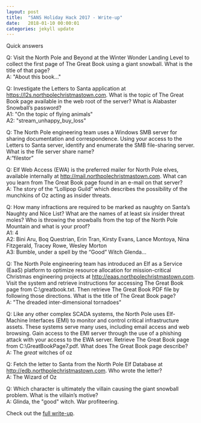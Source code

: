 ```yaml
---
layout: post
title:  "SANS Holiday Hack 2017 - Write-up"
date:   2018-01-10 00:00:01
categories: jekyll update
---
```


Quick answers

Q: Visit the North Pole and Beyond at the Winter Wonder Landing Level to collect the first page of The Great Book using a giant snowball. What is the title of that page?  
A: "About this book…"    
    
Q: Investigate the Letters to Santa application at https://l2s.northpolechristmastown.com. What is the topic of The Great Book page available in the web root of the server? What is Alabaster Snowball’s password?     
A1: "On the topic of flying animals"    
A2: "stream_unhappy_buy_loss"      
    
Q: The North Pole engineering team uses a Windows SMB server for sharing documentation and correspondence. Using your access to the Letters to Santa server, identify and enumerate the SMB file-sharing server. What is the file server share name?  
A:“filestor”    
    
Q: Elf Web Access (EWA) is the preferred mailer for North Pole elves, available internally at http://mail.northpolechristmastown.com. What can you learn from The Great Book page found in an e-mail on that server?  
A: The story of the “Lollipop Guild” which describes the possibility of the munchkins of Oz acting as insider threats.    
    
Q: How many infractions are required to be marked as naughty on Santa’s Naughty and Nice List? What are the names of at least six insider threat moles? Who is throwing the snowballs from the top of the North Pole Mountain and what is your proof?  
A1: 4  
A2: Bini Aru, Boq Questrian, Erin Tran, Kirsty Evans, Lance Montoya, Nina Fitzgerald, Tracey Rowe, Wesley Morton  
A3: Bumble, under a spell by the “Good” Witch Glenda…    
    
Q: The North Pole engineering team has introduced an Elf as a Service (EaaS) platform to optimize resource allocation for mission-critical Christmas engineering projects at http://eaas.northpolechristmastown.com. Visit the system and retrieve instructions for accessing The Great Book page from C:\greatbook.txt. Then retrieve The Great Book PDF file by following those directions. What is the title of The Great Book page?  
A: "The dreaded inter-dimensional tornadoes"  
    
Q: Like any other complex SCADA systems, the North Pole uses Elf-Machine Interfaces (EMI) to monitor and control critical infrastructure assets. These systems serve many uses, including email access and web browsing. Gain access to the EMI server through the use of a phishing attack with your access to the EWA server. Retrieve The Great Book page from C:\GreatBookPage7.pdf. What does The Great Book page describe?  
A: The _great_ witches of oz    
    
Q: Fetch the letter to Santa from the North Pole Elf Database at http://edb.northpolechristmastown.com. Who wrote the letter?    
A: The Wizard of Oz    
    
Q: Which character is ultimately the villain causing the giant snowball problem. What is the villain’s motive?  
A: Glinda, the "good" witch. War profiteering.  

Check out the [full write-up][writeup].

[writeup]: /assets/hh2017.pdf
